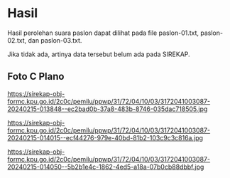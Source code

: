 # Hasil

Hasil perolehan suara paslon dapat dilihat pada file paslon-01.txt, paslon-02.txt, dan paslon-03.txt.

Jika tidak ada, artinya data tersebut belum ada pada SIREKAP.

## Foto C Plano

https://sirekap-obj-formc.kpu.go.id/2c0c/pemilu/ppwp/31/72/04/10/03/3172041003087-20240215-013848--ec2bad0b-37a8-483b-8746-035dac718505.jpg

https://sirekap-obj-formc.kpu.go.id/2c0c/pemilu/ppwp/31/72/04/10/03/3172041003087-20240215-014015--ecf44276-979e-40bd-81b2-103c9c3c816a.jpg

https://sirekap-obj-formc.kpu.go.id/2c0c/pemilu/ppwp/31/72/04/10/03/3172041003087-20240215-014050--5b2b1e4c-1862-4ed5-a18a-07b0cb88dbbf.jpg
